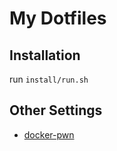 # My Dotfiles

## Installation
run `install/run.sh`

## Other Settings
- [docker-pwn](https://hub.docker.com/repository/docker/h1ghl1kh7/pwn/general)
